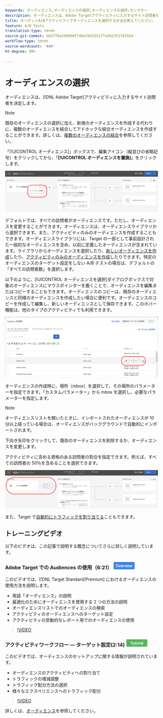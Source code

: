 ```yaml
---
keywords: オーディエンス;オーディエンスの選択;オーディエンスの選択;セレクター
description: オーディエンスは、Adobe Targetアクティビティに入力するサイト訪問者を決定します。
title: ターゲットA/Bアクティビティでオーディエンスを選択する方法を教えてください。
feature: A/B Tests
translation-type: tm+mt
source-git-commit: bb27f6e540998f7dbe7642551f7a5013f2fd25b4
workflow-type: tm+mt
source-wordcount: '444'
ht-degree: 90%

---
```



# オーディエンスの選択

オーディエンスは、[!DNL Adobe Target]アクティビティに入力するサイト訪問者を決定します。

>[!NOTE]
>
>既存のオーディエンスの選択に加え、新規のオーディエンスを作成する代わりに、複数のオーディエンスを結合してアドホックな結合オーディエンスを作成することができます。詳しくは、[複数のオーディエンスの結合](/help/c-target/combining-multiple-audiences.md#concept_A7386F1EA4394BD2AB72399C225981E5)を参照してください。

「[!UICONTROL オーディエンス]」ボックスで、編集アイコン（縦並びの省略記号）をクリックしてから、「**[!UICONTROL オーディエンスを置換]**」をクリックします。

![「オーディエンスを置換」オプション](/help/c-activities/t-test-ab/t-test-create-ab/assets/replace-audience.png)

デフォルトでは、すべての訪問者がオーディエンスです。ただし、オーディエンスを変更することができます。オーディエンスは、オーディエンスライブラリから選択できます。また、アクティビティのみのオーディエンスを作成することもできます。オーディエンスライブラリには、Target の一部として事前設計された一般的なオーディエンスを含め、以前に定義したオーディエンスが含まれています。ライブラリからオーディエンスを選択したり、[新しいオーディエンスを作成](/help/c-target/c-audiences/create-audience.md#task_1D507519D3AD4390B507F188BD294DC1)したり、[アクティビティのみのオーディエンスを作成](/help/c-target/creating-activity-only-audience.md#concept_A6BADCF530ED4AE1852E677FEBE68483)したりできます。特定のオーディエンスのターゲット設定をしない A/B テストの場合は、デフォルトの「すべての訪問者数」を選択します。

以下のように、[!UICONTROL オーディエンスを選択]ダイアログボックスで対象のオーディエンスにマウスポインターを置くことで、オーディエンスを編集またはコピーすることもできます。オーディエンスのコピーは、既存のオーディエンスと同様のオーディエンスを作成したい場合に便利です。オーディエンスのコピーを作成して編集し、新しいオーディエンスとして保存できます。このホバー機能は、他のタイプのアクティビティでも利用できます。

![オーディエンスにマウスポインターを置く](/help/c-activities/t-test-ab/t-test-create-ab/assets/audience_picker_hover-new.png)

オーディエンスの作成時に、場所（mbox）を選択して、その場所のパラメーターを指定できます。「カスタムパラメーター」から mbox を選択し、必要なパラメーターを指定します。

>[!NOTE]
>
>オーディエンスリストを開いたときに、インポートされたオーディエンスが 10 分以上経っている場合は、オーディエンスがバックグラウンドで自動的にインポートされます。

下向き矢印をクリックして、既存のオーディエンスを削除するか、オーディエンスを変更します。

アクティビティに含める資格のある訪問者の割合を指定できます。例えば、すべての訪問者の 50％を含めることを選択できます。

![オーディエンスの割合](/help/c-activities/t-test-ab/t-test-create-ab/assets/audperc-new.png)

また、Target で[自動的にトラフィックを割り当てる](/help/c-activities/automated-traffic-allocation/automated-traffic-allocation.md#concept_A1407678796B4C569E94CBA8A9F7F5D4)こともできます。

## トレーニングビデオ

以下のビデオは、この記事で説明する概念についてさらに詳しく説明しています。

### Adobe Target での Audiences の使用（6:21）  ![概要バッジ](/help/assets/overview.png)

このビデオでは、[!DNL Target Standard/Premium] におけるオーディエンスの使用方法を説明します。

* 用語「オーディエンス」の説明
* 最適化のためにオーディエンスを使用する 2 つの方法の説明
* オーディエンスリストでのオーディエンスの検索
* アクティビティのオーディエンスへのターゲット設定
* アクティビティの受動的なレポート用でのオーディエンスの使用

>[!VIDEO](https://video.tv.adobe.com/v/17398)

### アクティビティワークフロー — ターゲット設定(2:14) ![チュートリアルバッジ](/help/assets/tutorial.png)

このビデオでは、オーディエンスのセットアップに関する情報が説明されています。

* オーディエンスのアクティビティへの割り当て
* トラフィックの増減調整
* トラフィック配分方法の選択
* 様々なエクスペリエンスへのトラフィック配分

>[!VIDEO](https://video.tv.adobe.com/v/17385)

詳しくは、[オーディエンス](/help/c-target/c-audiences/audiences.md#concept_65BE870D290E412D8BBF557EEA67C271)を参照してください。
